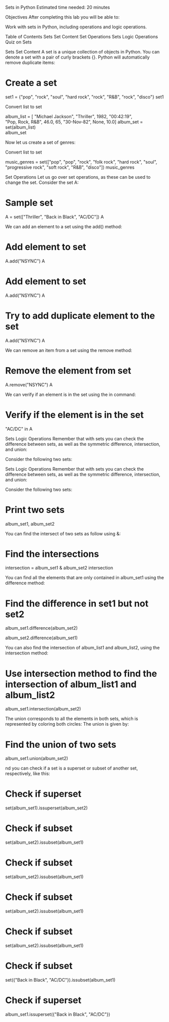 Sets in Python
Estimated time needed: 20 minutes

Objectives
After completing this lab you will be able to:

Work with sets in Python, including operations and logic operations.

Table of Contents
Sets
Set Content
Set Operations
Sets Logic Operations
Quiz on Sets

Sets
Set Content
A set is a unique collection of objects in Python. You can denote a set with a pair of curly brackets {}. Python will automatically remove duplicate items:

# Create a set

set1 = {"pop", "rock", "soul", "hard rock", "rock", "R&B", "rock", "disco"}
set1

 Convert list to set

album_list = [ "Michael Jackson", "Thriller", 1982, "00:42:19", \
              "Pop, Rock, R&B", 46.0, 65, "30-Nov-82", None, 10.0]
album_set = set(album_list)             
album_set

Now let us create a set of genres:

 Convert list to set

music_genres = set(["pop", "pop", "rock", "folk rock", "hard rock", "soul", \
                    "progressive rock", "soft rock", "R&B", "disco"])
music_genres


Set Operations
Let us go over set operations, as these can be used to change the set. Consider the set A:

# Sample set

A = set(["Thriller", "Back in Black", "AC/DC"])
A

We can add an element to a set using the add() method:
# Add element to set

A.add("NSYNC")
A

# Add element to set

A.add("NSYNC")
A

# Try to add duplicate element to the set

A.add("NSYNC")
A

We can remove an item from a set using the remove method:

# Remove the element from set

A.remove("NSYNC")
A

We can verify if an element is in the set using the in command:

# Verify if the element is in the set

"AC/DC" in A


Sets Logic Operations
Remember that with sets you can check the difference between sets, as well as the symmetric difference, intersection, and union:

Consider the following two sets:

Sets Logic Operations
Remember that with sets you can check the difference between sets, as well as the symmetric difference, intersection, and union:

Consider the following two sets:

# Print two sets

album_set1, album_set2

You can find the intersect of two sets as follow using &:

# Find the intersections

intersection = album_set1 & album_set2
intersection


You can find all the elements that are only contained in album_set1 using the difference method:

# Find the difference in set1 but not set2

album_set1.difference(album_set2)  

album_set2.difference(album_set1)  

You can also find the intersection of album_list1 and album_list2, using the intersection method:

# Use intersection method to find the intersection of album_list1 and album_list2

album_set1.intersection(album_set2)   

The union corresponds to all the elements in both sets, which is represented by coloring both circles:
The union is given by:

# Find the union of two sets

album_set1.union(album_set2)

nd you can check if a set is a superset or subset of another set, respectively, like this:

# Check if superset

set(album_set1).issuperset(album_set2)   

# Check if subset

set(album_set2).issubset(album_set1)     
# Check if subset

set(album_set2).issubset(album_set1)     

# Check if subset

set(album_set2).issubset(album_set1)     

# Check if subset

set(album_set2).issubset(album_set1)     

# Check if subset

set({"Back in Black", "AC/DC"}).issubset(album_set1) 
# Check if superset

album_set1.issuperset({"Back in Black", "AC/DC"})   